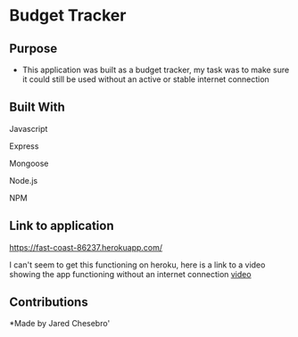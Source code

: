 # Budget Tracker

## Purpose

* This application was built as a budget tracker, my task was to make sure it could still be used without an active or stable internet connection 

## Built With

<p>Javascript</p>
<p>Express</p>
<p>Mongoose</p>
<p>Node.js</p>
<p>NPM</p>

## Link to application

https://fast-coast-86237.herokuapp.com/

I can't seem to get this functioning on heroku, here is a link to a video showing the app functioning without an internet connection
[video](https://watch.screencastify.com/v/YKb26QHC33BNuX5L55tE)

## Contributions

*Made by Jared Chesebro'

